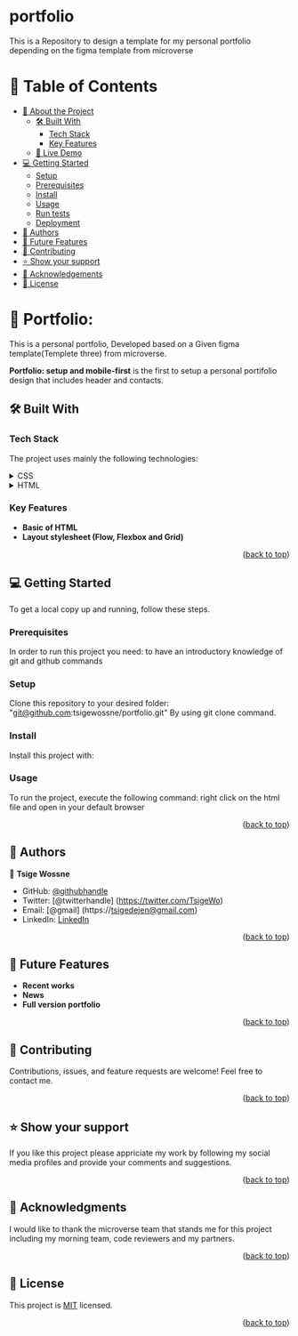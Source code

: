 # portfolio
This is a Repository to design a template for my personal portfolio depending on the figma template from microverse
<a name="readme-top"></a>
# 📗 Table of Contents

- [📖 About the Project](#about-project)
  - [🛠 Built With](#built-with)
    - [Tech Stack](#tech-stack)
    - [Key Features](#key-features)
  - [🚀 Live Demo](#live-demo)
- [💻 Getting Started](#getting-started)
  - [Setup](#setup)
  - [Prerequisites](#prerequisites)
  - [Install](#install)
  - [Usage](#usage)
  - [Run tests](#run-tests)
  - [Deployment](#deployment)
- [👥 Authors](#authors)
- [🔭 Future Features](#future-features)
- [🤝 Contributing](#contributing)
- [⭐️ Show your support](#support)
- [🙏 Acknowledgements](#acknowledgements)
- [📝 License](#license)

# 📖 Portfolio: <a name="about-project"></a>

This is a personal portfolio, Developed based on a Given figma template(Templete three) from microverse.

**Portfolio: setup and mobile-first** is the first to setup a personal portifolio design that includes header and contacts.

## 🛠 Built With <a name="built-with"></a>

### Tech Stack <a name="tech-stack"></a>

The project uses mainly the following technologies:

<details>
  <summary>CSS</summary>
</details>
<details>
  <summary>HTML</summary>
</details>

### Key Features <a name="key-features"></a>

- **Basic of HTML**
- **Layout stylesheet (Flow, Flexbox and Grid)**

<p align="right">(<a href="#readme-top">back to top</a>)</p>

## 💻 Getting Started <a name="getting-started"></a>

To get a local copy up and running, follow these steps.

### Prerequisites

In order to run this project you need: to have an introductory knowledge of git and github commands

### Setup

Clone this repository to your desired folder:
"git@github.com:tsigewossne/portfolio.git" By using git clone command.

### Install

Install this project with:

### Usage

To run the project, execute the following command:
right click on the html file and open in your default browser

<p align="right">(<a href="#readme-top">back to top</a>)</p>

## 👥 Authors <a name="authors"></a>

👤 **Tsige Wossne**

- GitHub: [@githubhandle](https://github.com/tsigewossne)
- Twitter: [@twitterhandle] (https://twitter.com/TsigeWo)
- Email: [@gmail] (https://tsigedejen@gmail.com)
- LinkedIn: [LinkedIn](http://ca.linkedin.com/in/linkedintsigewossne)

<p align="right">(<a href="#readme-top">back to top</a>)</p>

## 🔭 Future Features <a name="future-features"></a>

- **Recent works**
- **News**
- **Full version portfolio**

<p align="right">(<a href="#readme-top">back to top</a>)</p>

## 🤝 Contributing <a name="contributing"></a>

Contributions, issues, and feature requests are welcome!
Feel free to contact me.

<p align="right">(<a href="#readme-top">back to top</a>)</p>

## ⭐️ Show your support <a name="support"></a>

If you like this project please appriciate my work by following my social media profiles and provide your comments and suggestions.

<p align="right">(<a href="#readme-top">back to top</a>)</p>

## 🙏 Acknowledgments <a name="acknowledgements"></a>

I would like to thank the microverse team that stands me for this project including my morning team, code reviewers and my partners.

<p align="right">(<a href="#readme-top">back to top</a>)</p>

## 📝 License <a name="license"></a>

This project is [MIT](./LICENSE) licensed.

<p align="right">(<a href="#readme-top">back to top</a>)</p>